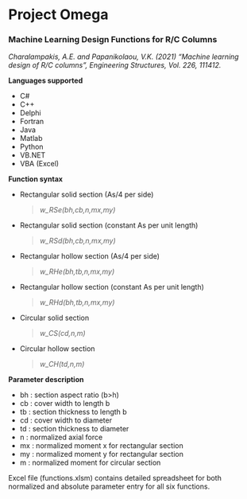 # Project Omega
### Machine Learning Design Functions for R/C Columns

*Charalampakis, A.E. and Papanikolaou, V.K. (2021) “Machine learning design of R/C columns”, Engineering Structures, Vol. 226, 111412.*


**Languages supported**

- C#
- C++
- Delphi
- Fortran
- Java
- Matlab
- Python
- VB.NET
- VBA (Excel)

**Function syntax**

- Rectangular solid section (As/4 per side)
  > *w_RSe(bh,cb,n,mx,my)*

- Rectangular solid section (constant As per unit length)
  > *w_RSd(bh,cb,n,mx,my)*
  
- Rectangular hollow section (As/4 per side)
  > *w_RHe(bh,tb,n,mx,my)*
  
- Rectangular hollow section (constant As per unit length)
  > *w_RHd(bh,tb,n,mx,my)*
  
- Circular solid section
  > *w_CS(cd,n,m)*

- Circular hollow section
  > *w_CH(td,n,m)*

**Parameter description**

- bh : section aspect ratio (b>h)
- cb : cover width to length b
- tb : section thickness to length b
- cd : cover width to diameter
- td : section thickness to diameter
- n  : normalized axial force
- mx : normalized moment x for rectangular section
- my : normalized moment y for rectangular section
- m  : normalized moment for circular section 

Excel file (functions.xlsm) contains detailed spreadsheet for both
normalized and absolute parameter entry for all six functions.
